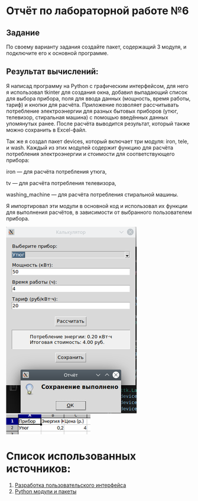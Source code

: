 # Отчёт по лабораторной работе №6

## Задание
По своему варианту задания создайте пакет, содержащий 3 модуля, и подключите его к основной программе.
## Результат вычислений: 
Я написад программу на Python с графическим интерфейсом, для него я использовал tkinter для создания окна, добавил выпадающий список для выбора прибора, поля для ввода данных (мощность, время работы, тариф) и кнопки для расчёта. Приложение позволяет рассчитывать потребление электроэнергии для разных бытовых приборов (утюг, телевизор, стиральная машина) с помощью введённых данных упомянутых ранее. После расчёта выводится результат, который также можно сохранить в Excel-файл. 

Так же я создал пакет devices, который включает три модуля: iron, tele, и wash. Каждый из этих модулей содержит функцию для расчёта потребления электроэнергии и стоимости для соответствующего прибора:

iron — для расчёта потребления утюга,

tv — для расчёта потребления телевизора,

washing_machine — для расчёта потребления стиральной машины.

Я импортировал эти модули в основной код и использовал их функции для выполнения расчётов, в зависимости от выбранного пользователем прибора.


![](https://github.com/manabreako/python/blob/main/lab6/screen/Screenshot_20250410_142111.png)
![](https://github.com/manabreako/python/blob/main/lab6/screen/Screenshot_20250410_142159.png)


# Список использованных источников: 
1) [Разработка пользовательского интерфейса](https://texterra.ru/blog/razrabotka-polzovatelskogo-interfeysa-kak-sozdat-gui.html)
2) [Python модули и пакеты](https://docs.python.org/3/search.html?q=round)
